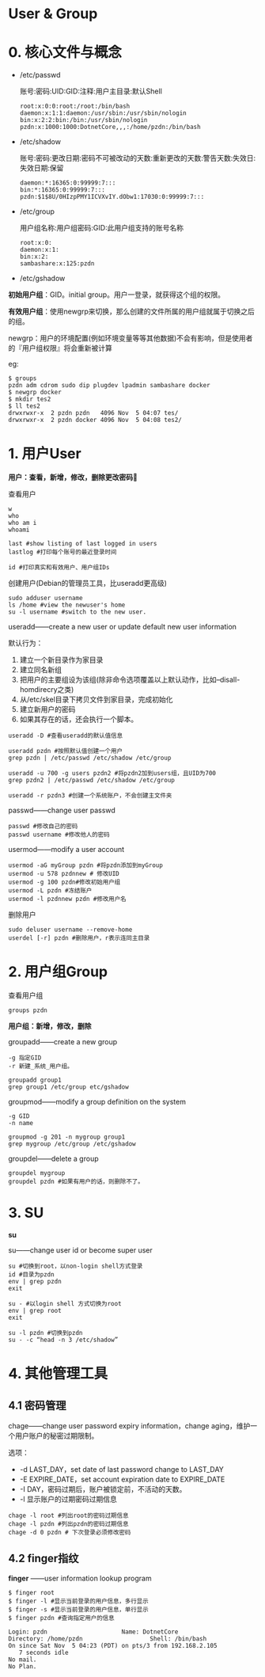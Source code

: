 #  User & Group

# 0. 核心文件与概念

- /etc/passwd

  账号:密码:UID:GID:注释:用户主目录:默认Shell
  ```
  root:x:0:0:root:/root:/bin/bash
  daemon:x:1:1:daemon:/usr/sbin:/usr/sbin/nologin
  bin:x:2:2:bin:/bin:/usr/sbin/nologin
  pzdn:x:1000:1000:DotnetCore,,,:/home/pzdn:/bin/bash
  ```
- /etc/shadow

  账号:密码:更改日期:密码不可被改动的天数:重新更改的天数:警告天数:失效日:失效日期:保留
  ```
  daemon:*:16365:0:99999:7:::
  bin:*:16365:0:99999:7:::
  pzdn:$1$8U/0HIzpPMY1ICVXvIY.dObw1:17030:0:99999:7:::
  ```
- /etc/group

  用户组名称:用户组密码:GID:此用户组支持的账号名称
  ```
  root:x:0:
  daemon:x:1:
  bin:x:2:
  sambashare:x:125:pzdn
  ```
- /etc/gshadow

**初始用户组**：GID。initial group。用户一登录，就获得这个组的权限。

**有效用户组**：使用newgrp来切换，那么创建的文件所属的用户组就属于切换之后的组。

newgrp：用户的环境配置(例如环境变量等等其他数据)不会有影响，但是使用者的『用户组权限』将会重新被计算

eg:
```
$ groups 
pzdn adm cdrom sudo dip plugdev lpadmin sambashare docker
$ newgrp docker 
$ mkdir tes2
$ ll tes2
drwxrwxr-x  2 pzdn pzdn   4096 Nov  5 04:07 tes/
drwxrwxr-x  2 pzdn docker 4096 Nov  5 04:08 tes2/
```

# 1. 用户User

**用户：查看，新增，修改，删除更改密码**

查看用户

```
w
who
who am i 
whoami

last #show listing of last logged in users
lastlog #打印每个账号的最近登录时间

id #打印真实和有效用户、用户组IDs
```

创建用户\(Debian的管理员工具，比useradd更高级\)

```
sudo adduser username
ls /home #view the newuser's home
su -l username #switch to the new user.
```

useradd——create a new user or update default new user information

默认行为：

1. 建立一个新目录作为家目录
2. 建立同名新组
3. 把用户的主要组设为该组\(除非命令选项覆盖以上默认动作，比如–disall-homdirecry之类\)
4. 从\/etc\/skel目录下拷贝文件到家目录，完成初始化
5. 建立新用户的密码
6. 如果其存在的话，还会执行一个脚本。

```
useradd -D #查看useradd的默认值信息

useradd pzdn #按照默认值创建一个用户
grep pzdn | /etc/passwd /etc/shadow /etc/group

useradd -u 700 -g users pzdn2 #将pzdn2加到users组，且UID为700
grep pzdn2 | /etc/passwd /etc/shadow /etc/group

useradd -r pzdn3 #创建一个系统账户，不会创建主文件夹

```

passwd——change user passwd

```
passwd #修改自己的密码
passwd username #修改他人的密码
```

usermod——modify a user account

```
usermod -aG myGroup pzdn #将pzdn添加到myGroup
usermod -u 578 pzdnnew # 修改UID
usermod -g 100 pzdn#修改初始用户组
usermod -L pzdn #冻结账户
usermod -l pzdnnew pzdn #修改用户名
```

删除用户

```
sudo deluser username --remove-home
userdel [-r] pzdn #删除用户，r表示连同主目录
```
# 2. 用户组Group

查看用户组

```
groups pzdn
```

**用户组：新增，修改，删除**

groupadd——create a new group

```
-g 指定GID
-r 新建_系统_用户组。

groupadd group1
grep group1 /etc/group etc/gshadow
```

groupmod——modify a group definition on the system

```
-g GID
-n name

groupmod -g 201 -n mygroup group1
grep mygroup /etc/group /etc/gshadow
```

groupdel——delete a group

```
groupdel mygroup
groupdel pzdn #如果有用户的话，则删除不了。

```

# 3. SU
**su**

su——change user id or become super user

```
su #切换到root，以non-login shell方式登录
id #目录为pzdn
env | grep pzdn
exit

su - #以login shell 方式切换为root
env | grep root
exit

su -l pzdn #切换到pzdn
su - -c “head -n 3 /etc/shadow”
```

# 4. 其他管理工具

## 4.1 密码管理

chage——change user password expiry information，change aging，维护一个用户账户的秘密过期限制。

选项：

- -d LAST_DAY，set date of last password change to LAST_DAY
- -E EXPIRE_DATE，set account expiration date to EXPIRE_DATE
- -I DAY，密码过期后，账户被锁定前，不活动的天数。
- -l 显示账户的过期密码过期信息

```
chage -l root #列出root的密码过期信息
chage -l pzdn #列出pzdn的密码过期信息
chage -d 0 pzdn # 下次登录必须修改密码
```

## 4.2 finger指纹

**finger** ——user information lookup program
```
$ finger root
$ finger -l #显示当前登录的用户信息，多行显示
$ finger -s #显示当前登录的用户信息，单行显示
$ finger pzdn #查询指定用户的信息

Login: pzdn           			Name: DotnetCore
Directory: /home/pzdn               	Shell: /bin/bash
On since Sat Nov  5 04:23 (PDT) on pts/3 from 192.168.2.105
   7 seconds idle
No mail.
No Plan.
```